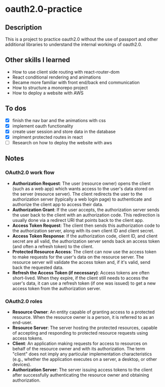 # oauth2.0-practice
## Description
This is a project to practice oauth2.0 without the use of passport and other additional libraries to understand the internal workings of oauth2.0. 
## Other skills I learned
- How to use client side routing with react-router-dom
- React conditional rendering and animations
- Became more familiar with front end/back end communication
- How to structure a monorepo project
- How to deploy a website with AWS
## To dos 
- [x] finish the nav bar and the animations with css
- [x] implement oauth functionality 
- [x] create user session and store data in the database 
- [x] implment protected routes in react
- [ ] Research on how to deploy the website with aws  

## Notes
### OAuth2.0 work flow
- **Authorization Request**: The user (resource owner) opens the client (such as a web app) which wants access to the user's data stored on the server (resource server). The client redirects the user to the authorization server (typically a web login page) to authenticate and authorize the client app to access their data.
- **Authorization Grant**: If the user accepts, the authorization server sends the user back to the client with an authorization code. This redirection is usually done via a redirect URI that points back to the client app.
- **Access Token Request**: The client then sends this authorization code to the authorization server, along with its own client ID and client secret.
- **Access Token Response**: If the authorization code, client ID, and client secret are all valid, the authorization server sends back an access token (and often a refresh token) to the client.
- **Protected Resource Access**: The client can now use the access token to make requests for the user's data on the resource server. The resource server will validate the access token and, if it's valid, send back the requested data.
- **Refresh the Access Token (if necessary)**: Access tokens are often short-lived. When they expire, if the client still needs to access the user's data, it can use a refresh token (if one was issued) to get a new access token from the authorization server.
### OAuth2.0 roles
- **Resource Owner**: An entity capable of granting access to a protected resource. When the resource owner is a person, it is referred to as an end-user.
- **Resource Server**: The server hosting the protected resources, capable of accepting and responding to protected resource requests using access tokens.
- **Client**: An application making requests for access to resources on behalf of the resource owner and with its authorization. The term "client" does not imply any particular implementation characteristics (e.g., whether the application executes on a server, a desktop, or other devices).
- **Authorization Server**: The server issuing access tokens to the client after successfully authenticating the resource owner and obtaining authorization.
